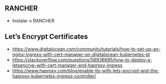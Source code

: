 ## RANCHER
- Instalar o RANCHER

## Let’s Encrypt Certificates

- https://www.digitalocean.com/community/tutorials/how-to-set-up-an-nginx-ingress-with-cert-manager-on-digitalocean-kubernetes-pt
- https://stackoverflow.com/questions/58936695/how-to-deploy-a-letsencryp-with-cert-manager-and-haproxy-ingress
- https://www.haproxy.com/blog/enable-tls-with-lets-encrypt-and-the-haproxy-kubernetes-ingress-controller/
